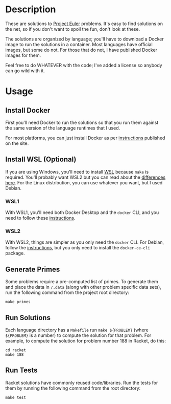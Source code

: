 # Description

These are solutions to [Project Euler](https://projecteuler.net/) problems.
It's easy to find solutions on the net, so if you don't want to spoil the fun,
don't look at these.

The solutions are organized by language; you'll have to download a Docker image
to run the solutions in a container.  Most languages have official images, but
some do not.  For those that do not, I have published Docker images for them.

Feel free to do WHATEVER with the code; I've added a license so anybody can go
wild with it.

# Usage
## Install Docker

First you'll need Docker to run the solutions so that you run them against the
same version of the language runtimes that I used.

For most platforms, you can just install Docker as per
[instructions](https://docs.docker.com/engine/install/) published on the site.

## Install WSL (Optional)

If you are using Windows, you'll need to install [WSL](https://docs.microsoft.com/en-us/windows/wsl/install-win10)
because `make` is required.  You'll probably want WSL2 but you can read about the
[differences here](https://docs.microsoft.com/en-us/windows/wsl/compare-versions).
For the Linux distribution, you can use whatever you want, but I used Debian.

### WSL1

With WSL1, you'll need both Docker Desktop and the `docker` CLI, and you need to
follow these [instructions](https://nickjanetakis.com/blog/setting-up-docker-for-windows-and-wsl-to-work-flawlessly).

### WSL2

With WSL2, things are simpler as you only need the `docker` CLI.  For Debian,
follow the [instructions](https://docs.docker.com/engine/install/debian/), but
you only need to install the `docker-ce-cli` package.

## Generate Primes

Some problems require a pre-computed list of primes.  To generate them and place
the data in `/.data` (along with other problem specific data sets), run the
following command from the project root directory:

    make primes

## Run Solutions

Each language directory has a `Makefile` run `make ${PROBLEM}` (where
`${PROBLEM}` is a number) to compute the solution for that problem.
For example, to compute the solution for problem number 188 in Racket, do this:

    cd racket
    make 188

## Run Tests

Racket solutions have commonly reused code/libraries.  Run the tests for them
by running the following command from the root directory:

    make test

